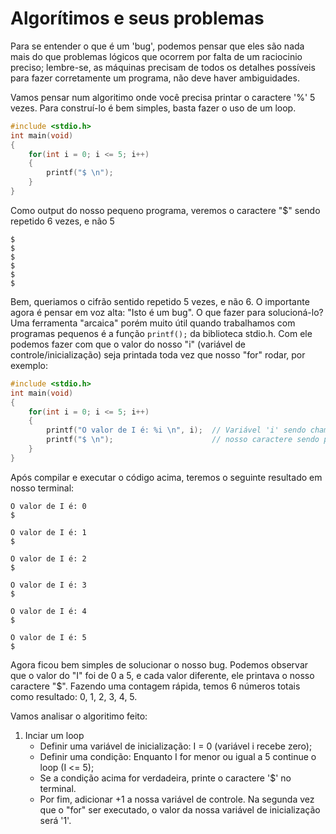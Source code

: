 # Algorítimos e seus problemas
Para se entender o que é um 'bug', podemos pensar que eles são nada mais do que problemas lógicos que ocorrem por falta de um raciocinio preciso; lembre-se, as máquinas precisam de todos os detalhes possíveis para fazer corretamente um programa, não deve haver ambiguidades.

Vamos pensar num algoritimo onde você precisa printar o caractere '%' 5 vezes. 
Para construí-lo é bem simples, basta fazer o uso de um loop.
```c
#include <stdio.h>
int main(void)
{
    for(int i = 0; i <= 5; i++)
    {
        printf("$ \n");
    }
}
```

Como output do nosso pequeno programa, veremos o caractere "$" sendo repetido 6 vezes, e não 5
```
$
$
$
$
$
$
```

Bem, queriamos o cifrão sentido repetido 5 vezes, e não 6. O importante agora é pensar em voz alta: "Isto é um bug". O que fazer para solucioná-lo?
Uma ferramenta "arcaica" porém muito útil quando trabalhamos com programas pequenos é a função `printf();` da biblioteca stdio.h.
Com ele podemos fazer com que o valor do nosso "i" (variável de controle/inicialização) seja printada toda vez que nosso "for" rodar, por exemplo:
```c
#include <stdio.h>
int main(void)
{
    for(int i = 0; i <= 5; i++)
    {
        printf("O valor de I é: %i \n", i);  // Variável 'i' sendo chamada.
        printf("$ \n");                      // nosso caractere sendo printado. 
    }
}
```

Após compilar e executar o código acima, teremos o seguinte resultado em nosso terminal:
```
O valor de I é: 0 
$

O valor de I é: 1 
$

O valor de I é: 2 
$

O valor de I é: 3 
$

O valor de I é: 4 
$

O valor de I é: 5 
$ 
```

Agora ficou bem simples de solucionar o nosso bug. Podemos observar que o valor do "I" foi de 0 a 5, e cada valor diferente, ele printava o nosso caractere "$". Fazendo uma contagem rápida, temos 6 números totais como resultado: 0, 1, 2, 3, 4, 5.  

Vamos analisar o algoritimo feito:
1. Inciar um loop
    - Definir uma variável de inicialização: I = 0    (variável i recebe zero);
    - Definir uma condição: Enquanto I for menor ou igual a 5 continue o loop (I <= 5);
    - Se a condição acima for verdadeira, printe o caractere '$' no terminal.
    - Por fim, adicionar +1 a nossa variável de controle. Na segunda vez que o "for" ser executado, o valor da nossa variável de inicialização será '1'. 